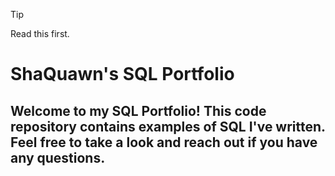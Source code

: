 > [!TIP]
> Read this first.


# ShaQuawn's SQL Portfolio
## Welcome to my SQL Portfolio! This code repository contains examples of SQL I've written. Feel free to take a look and reach out if you have any questions.
